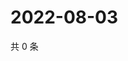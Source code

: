 # 2022-08-03

共 0 条

<!-- BEGIN WEIBO -->
<!-- 最后更新时间 Wed Aug 03 2022 11:08:33 GMT+0800 (China Standard Time) -->

<!-- END WEIBO -->
